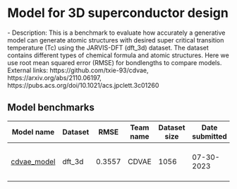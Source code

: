 # Model for 3D superconductor design
<!--benchmark_description--> - Description: This is a benchmark to evaluate how accurately a generative model can generate atomic structures with desired super critical transition temperature (Tc) using the JARVIS-DFT (dft_3d) dataset. The dataset contains different types of chemical formula and atomic structures. Here we use root mean squared error (RMSE) for bondlengths to compare models. External links: https://github.com/txie-93/cdvae, https://arxiv.org/abs/2110.06197, https://pubs.acs.org/doi/10.1021/acs.jpclett.3c01260



<h2>Model benchmarks</h2>

<table style="width:100%" id="j_table">
 <thead>
  <tr>
<th>Model name</th><th>Dataset</th>
   <!-- <th>Method</th>-->
    <th>RMSE</th>
    <th>Team name</th>
    <th>Dataset size</th>
    <th>Date submitted</th>
    <th>Notes</th>
  </tr>
 </thead>
<!--table_content--><tr><td><a href="https://github.com/usnistgov/jarvis_leaderboard/tree/main/jarvis_leaderboard/contributions/cdvae_model" target="_blank">cdvae_model</a></td><td>dft_3d</td><td>0.3557</td><td>CDVAE</td><td>1056</td><td>07-30-2023</td><td><a href="https://github.com/usnistgov/jarvis_leaderboard/tree/main/jarvis_leaderboard/contributions/cdvae_model/AI-AtomGen-Tc_supercon-dft_3d-test-rmse.csv.zip" target="_blank">CSV</a>, <a href="https://github.com/usnistgov/jarvis_leaderboard/tree/main/jarvis_leaderboard/benchmarks/AI/AtomGen/dft_3d_Tc_supercon.json.zip" target="_blank">JSON</a>, <a href="https://github.com/usnistgov/jarvis_leaderboard/tree/main/jarvis_leaderboard/contributions/cdvae_model/run.sh " target="_blank">run.sh</a>, <a href="https://github.com/usnistgov/jarvis_leaderboard/tree/main/jarvis_leaderboard/contributions/cdvae_model/metadata.json " target="_blank">Info</a></td></tr><!--table_content-->
</table>